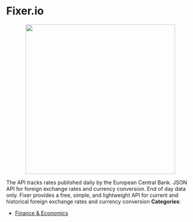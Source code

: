 # Fixer.io

<p align="center">
    <img width="400" src="https://raw.githubusercontent.com/awesome-apis/awesome-apis/apis/fixer-io/logo_256x256.png" />
</p>


The API tracks rates published daily by the European Central Bank. JSON API for foreign exchange rates and currency conversion. End of day data only.  Fixer provides a free, simple, and lightweight API for current and historical foreign exchange rates and currency conversion
**Categories**:

- [Finance & Economics](https://github/awesome-apis/awesome-apis#finance-and-economics)



